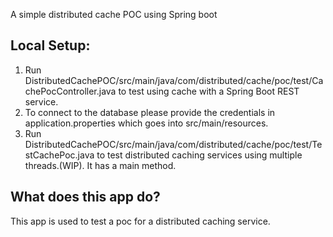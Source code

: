  A simple distributed cache POC using Spring boot

## Local Setup:
 1. Run DistributedCachePOC/src/main/java/com/distributed/cache/poc/test/CachePocController.java to test using cache with a Spring Boot REST service.
 2. To connect to the database please provide the credentials in application.properties which goes into src/main/resources.
 3. Run DistributedCachePOC/src/main/java/com/distributed/cache/poc/test/TestCachePoc.java to test distributed caching services using multiple threads.(WIP). It has a main method.
 

## What does this app do?
This app is used to test a poc for a distributed caching service.
